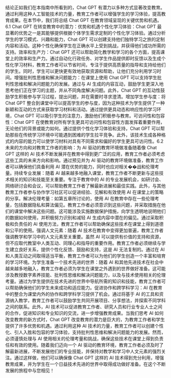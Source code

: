 结论正如我们在本指南中所看到的，Chat GPT 有潜力以多种方式显著改变教育。通过利用这种人工智能技术的力量，教育工作者可以增强学生的学习体验，提高教育成果。在本节中，我们将总结 Chat GPT 在教育领域呈现的关键优势和机遇。6.1 Chat GPT 在转变教育中的潜力：优势和机遇个性化学习体验：Chat GPT 最显著的优势之一是其能够提供根据个体学生需求定制的个性化学习体验。通过分析学生的学习模式、兴趣和能力，Chat GPT 可以创建支持他们独特学习之旅的定制内容和活动。这种个性化确保学生在正确水平上受到挑战，并获得他们成功所需的支持。效率和生产力：Chat GPT 还可以帮助简化教学和学习的各个方面，提高课堂上的效率和生产力。通过自动化行政任务、对学生作品提供即时反馈以及生成个性化学习材料，教育工作者可以节省时间，专注于提供高质量的指导和支持给他们的学生。同时，学生可以更快更有效地获取资源和帮助，让他们充分利用学习时间。增强批判性思维和解决问题能力：在课堂上使用 Chat GPT 可以支持学生批判性思维和解决问题能力的发展。通过与 AI 生成的内容互动，鼓励学生更深入地思考他们正在学习的主题，并从不同角度解决问题。此外，Chat GPT 的互动性鼓励学生积极参与学习过程，提出问题，并在需要时寻求澄清。增加学生参与度：将 Chat GPT 整合到课堂中可以提高学生的参与度，因为这种技术为学生提供了一种新颖和互动的方式来获取学习材料和活动。通过提供更具动态和响应性的学习环境，Chat GPT 可以吸引学生的注意力，激励他们积极参与教育。可访问性和包容性：Chat GPT 在使教育对所有学生更具可访问性和包容性方面发挥着重要作用，无论他们的背景或能力如何。通过提供个性化学习体验和支持，Chat GPT 可以帮助那些在传统学习环境中可能遇到困难的学生拉平竞争。此外，该技术生成各种格式的内容的能力可以使学习材料对具有不同需求和偏好的学生更具可访问性。6.2 未来的方向和对教育工作者的影响：为 AI 驱动的教育环境做准备随着像 Chat GPT 这样的 AI 技术不断发展并在教育中得到更广泛的应用，教育工作者必须考虑这些工具的未来方向和影响。通过预见并为 AI 驱动的教育环境做准备，教育工作者可以确保他们具备利用 AI 潜在优势的能力，同时也应对相关��战和伦理考量。持续专业发展：随着 AI 越来越多地融入课堂，教育工作者不断更新与这些技术相关的知识和技能至关重要。专注于教育中的 AI 的专业发展机会，如研讨会、网络研讨会和会议，可以帮助教育工作者了解最新进展和最佳实践。此外，与其他教育工作者参与协作学习社区可以促进经验、见解和有效使用 AI 在课堂上的策略的分享。解决伦理考量：如第五章所讨论的，使用 AI 在教育中存在一些伦理考量，包括数据隐私和算法偏见。教育工作者必须意识到这些问题，并采取措施在他们的课堂中解决这些问题。这可能涉及实施数据保护措施，向学生透明地说明他们的数据如何使用，并积极努力识别和减轻 AI 生成内容中潜在的偏见。通过采取积极和负责任的 AI 使用方法，教育工作者可以帮助确保这些技术在课堂上得到道德和公平的使用。强调人文元素：随着 AI 技术在教育中变得更加普遍，教育工作者强调教学和学习中的人文元素至关重要。虽然 AI 可以提供有价值的支持和资源，但不应取代教室中人类互动、同理心和指导的重要作用。教育工作者必须继续与学生建立良好关系，提供个性化反馈、鼓励和支持，这是 AI 无法复制的。通过在 AI 和人类互动之间取得适当平衡，教育工作者可以为他们的学生创造一个丰富和培育的学习环境。为学生准备一个技术先进的世界：随着 AI 和其他先进技术在社会中越来越多地融入，教育工作者必须为学生在课堂之外遇到的世界做好准备。这可能涉及教授数字素养技能、批判性思维和解决问题能力，以及与技术使用相关的伦理考量。通过为学生提供在技术先进的世界中导航所需的知识和技能，教育工作者可以帮助确保他们的学生未来成功和适应能力。促进协作和跨学科学习：AI 在教育中的整合为课堂内外的协作和跨学科学习提供了机会。通过将基于 AI 的工具和资源纳入教学，教育工作者可以鼓励学生共同开展项目、分享想法，并探索不同学科之间的联系。此外，AI 技术可以促进教育工作者、研究人员和行业专业人士之间的合作，促进知识和专业知识的交流，进一步增强教育成果。当我们思考 AI 如何改变教育的新方式时，Chat GPT 改变教育的潜力是巨大的，为教育工作者和学生提供了许多优势和机遇。通过利用这种 AI 技术的力量，教育工作者可以创建个性化、引人入胜和包容的学习体验，支持批判性思维和解决问题能力的发展。然而，必须谨慎处理与 AI 使用相关的伦理考量和挑战，确保这些技术在课堂上得到负责任和有效的使用。随着我们迈向一个 AI 驱动的教育环境，教育工作者必须及时了解最新进展，不断发展他们的专业技能，并保持对教学和学习中人文元素的强烈关注。通过这样做，他们可以确保像 Chat GPT 这样的 AI 技术得到充分利用，增强教育成果，并为学生在一个日益技术先进的世界中取得成功做好准备。在这个不断发展的旅程中与您相见！

